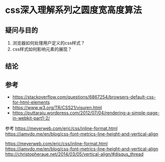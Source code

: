 

# css深入理解系列之圆度宽高度算法

## 疑问与目的

1. 浏览器如何处理用户定义的css样式？
2. css样式如何影响元素的展现？



## 结论



## 参考

+ https://stackoverflow.com/questions/6867254/browsers-default-css-for-html-elements
+ https://www.w3.org/TR/CSS21/visuren.html
+ https://puttaraju.wordpress.com/2012/07/04/rendering-a-simple-page-in-webkit-part1-2/

参考
https://meyerweb.com/eric/css/inline-format.html
https://iamvdo.me/en/blog/css-font-metrics-line-height-and-vertical-align


https://meyerweb.com/eric/css/inline-format.html
https://iamvdo.me/en/blog/css-font-metrics-line-height-and-vertical-align
http://christopheraue.net/2014/03/05/vertical-align/#disqus_thread